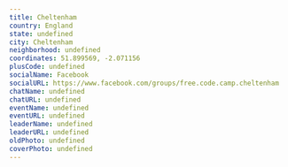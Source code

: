 ```yaml
---
title: Cheltenham
country: England
state: undefined
city: Cheltenham
neighborhood: undefined
coordinates: 51.899569, -2.071156
plusCode: undefined
socialName: Facebook
socialURL: https://www.facebook.com/groups/free.code.camp.cheltenham
chatName: undefined
chatURL: undefined
eventName: undefined
eventURL: undefined
leaderName: undefined
leaderURL: undefined
oldPhoto: undefined
coverPhoto: undefined
---
```


